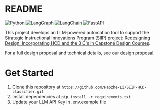 # README

[![Python](https://img.shields.io/badge/Python-3.8%2B-blue?logo=python&logoColor=white)](https://www.python.org/) [![LangGraph](https://img.shields.io/badge/LangGraph-supported-7b61ff)](https://www.langgraph.dev/) [![LangChain](https://img.shields.io/badge/LangChain-supported-lightgrey?logo=langchain&logoColor=white)](https://github.com/langchain-ai/langchain) [![FastAPI](https://img.shields.io/badge/FastAPI-supported-00caff?logo=fastapi&logoColor=white)](https://fastapi.tiangolo.com/)

This project develops an LLM‑powered automation tool to support the Strategic Instructional Innovations Program (SIIP) project: [Redesigning Design: Incorporating HCD and the 3 C's in Capstone Design Courses](https://ae3.grainger.illinois.edu/programs/siip-grants/64451).

For a full design proposal and technical details, see our [design proposal](./docs/DESIGN.md).

# Get Started

1. Clone this repository at `https://github.com/Haozhe-Li/SIIP-HCD-classifier.git`
2. Install dependencies at `pip install -r requirements.txt`
3. Update your LLM API Key in .env.example file
